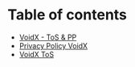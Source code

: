 # Table of contents

* [VoidX - ToS & PP](README.md)
* [Privacy Policy VoidX](PrivacyPolicy/README.md)
* [VoidX ToS](TermsOfService/README.md)
